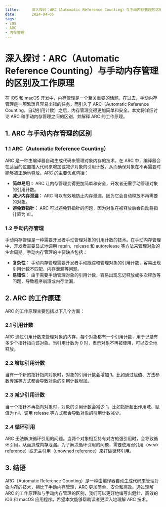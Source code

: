 ```yaml
---
title:      深入探讨：ARC（Automatic Reference Counting）与手动内存管理的区别及工作原理
date:       2024-04-06
tags:
- iOS
- ARC
- 内存管理
--- 
```


# 深入探讨：ARC（Automatic Reference Counting）与手动内存管理的区别及工作原理

在 iOS 和 macOS 开发中，内存管理是一个至关重要的话题。在过去，手动内存管理是一项繁琐且容易出错的任务，而引入了 ARC（Automatic Reference Counting，自动引用计数）之后，内存管理变得更加简单和安全。本文将详细讨论 ARC 和手动内存管理之间的区别，并解释 ARC 的工作原理。

## 1. ARC 与手动内存管理的区别

### 1.1 ARC（Automatic Reference Counting）

ARC 是一种由编译器自动生成代码来管理对象内存的技术。在 ARC 中，编译器会在适当的位置插入代码来增加或减少对象的引用计数，从而确保对象在不再需要时能够被正确地释放。ARC 的主要优点包括：

- **简单易用：** ARC 让内存管理变得更加简单和安全，开发者无需手动管理对象的引用计数。
- **减少内存泄漏：** ARC 可以有效地防止内存泄漏，因为它会自动释放不再需要的对象。
- **避免野指针：** ARC 可以避免野指针的问题，因为对象在被释放后会自动将指针置为 nil。

### 1.2 手动内存管理

手动内存管理是一种需要开发者手动管理对象的引用计数的技术。在手动内存管理中，开发者需要显式地调用 retain、release 和 autorelease 等方法来管理对象的生命周期。手动内存管理的主要缺点包括：

- **复杂性：** 手动内存管理需要开发者手动跟踪和管理对象的引用计数，容易出现引用计数不匹配、内存泄漏等问题。
- **易错性：** 由于需要手动管理对象的引用计数，容易出现忘记释放或多次释放等问题，导致程序崩溃或内存泄漏。

## 2. ARC 的工作原理

ARC 的工作原理主要包括以下几个方面：

### 2.1 引用计数

ARC 通过引用计数来管理对象的内存。每个对象都有一个引用计数，用于记录有多少个指针指向该对象。当引用计数为 0 时，表示对象不再被使用，可以安全地释放。

### 2.2 增加引用计数

当有一个新的指针指向对象时，对象的引用计数会增加 1。比如通过赋值、方法参数传递等方式都会导致对象的引用计数增加。

### 2.3 减少引用计数

当一个指针不再指向对象时，对象的引用计数会减少 1。比如指针超出作用域、赋值为 nil、调用 release 等方式都会导致对象的引用计数减少。

### 2.4 循环引用

ARC 无法解决循环引用的问题。当两个对象相互持有对方的强引用时，会导致循环引用，从而造成内存泄漏。为了解决循环引用的问题，需要使用弱引用（weak reference）或无主引用（unowned reference）来打破循环引用。

## 3. 结语

ARC（Automatic Reference Counting）是一种由编译器自动生成代码来管理对象内存的技术，相比于手动内存管理，ARC 更加简单、安全和高效。通过理解 ARC 的工作原理和与手动内存管理的区别，我们可以更好地编写出健壮、高效的 iOS 和 macOS 应用程序。希望本文能够帮助读者更深入地理解 ARC 技术。

